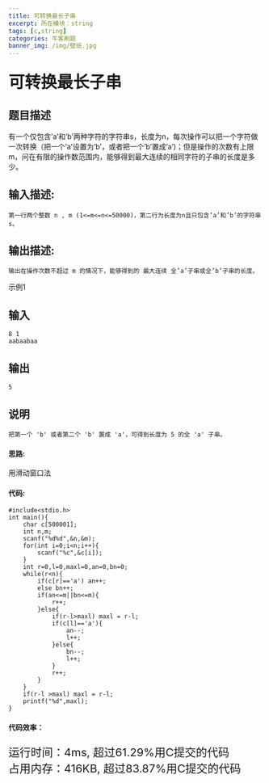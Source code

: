 ```yaml
---
title: 可转换最长子串
excerpt: 所在模块：string
tags: [c,string]
categories: 牛客刷题
banner_img: /img/壁纸.jpg
---
```


### <font size=6px>可转换最长子串</font>

## 题目描述

有一个仅包含’a’和’b’两种字符的字符串s，长度为n，每次操作可以把一个字符做一次转换（把一个’a’设置为’b’，或者把一个’b’置成’a’)；但是操作的次数有上限m，问在有限的操作数范围内，能够得到最大连续的相同字符的子串的长度是多少。

## 输入描述:

```
第一行两个整数 n , m (1<=m<=n<=50000)，第二行为长度为n且只包含’a’和’b’的字符串s。
```

## 输出描述:

```
输出在操作次数不超过 m 的情况下，能够得到的 最大连续 全’a’子串或全’b’子串的长度。
```

示例1

## 输入

```
8 1
aabaabaa
```

## 输出

```
5
```

## 说明

```
把第一个 'b' 或者第二个 'b' 置成 'a'，可得到长度为 5 的全 'a' 子串。
```

#### 思路:

用滑动窗口法

#### 代码:

```golang
#include<stdio.h>
int main(){
    char c[500001];
    int n,m;
    scanf("%d%d",&n,&m);
    for(int i=0;i<n;i++){
        scanf("%c",&c[i]);
    }
    int r=0,l=0,maxl=0,an=0,bn=0;
    while(r<n){
        if(c[r]=='a') an++;
        else bn++;
        if(an<=m||bn<=m){
            r++;
        }else{
            if(r-l>maxl) maxl = r-l;
            if(c[l]=='a'){
                an--;
                l++;
            }else{
                bn--;
                l++;
            }
            r++;
        }
    }
    if(r-l >maxl) maxl = r-l;
    printf("%d",maxl);
}
```

#### 代码效率：

<p class="note note-primary"; style="font-size:22px">
   运行时间：4ms, 超过61.29%用C提交的代码<br>
   占用内存：416KB, 超过83.87%用C提交的代码
</p>



